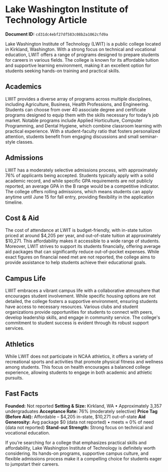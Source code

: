 # Lake Washington Institute of Technology Article

**Document ID:** `cd31dc4ebf27df583c08b2a1062cfd9a`

Lake Washington Institute of Technology (LWIT) is a public college located in Kirkland, Washington. With a strong focus on technical and vocational education, LWIT offers a range of programs designed to prepare students for careers in various fields. The college is known for its affordable tuition and supportive learning environment, making it an excellent option for students seeking hands-on training and practical skills.

## Academics
LWIT provides a diverse array of programs across multiple disciplines, including Agriculture, Business, Health Professions, and Engineering. Students can choose from over 40 associate degree and certificate programs designed to equip them with the skills necessary for today’s job market. Notable programs include Applied Horticulture, Computer Programming, and Dental Hygiene, which combine classroom learning with practical experience. With a student-faculty ratio that fosters personalized attention, students benefit from engaging discussions and small seminar-style classes.

## Admissions
LWIT has a moderately selective admissions process, with approximately 76% of applicants being accepted. Students typically apply with a solid academic record, and while specific GPA requirements are not publicly reported, an average GPA in the B range would be a competitive indicator. The college offers rolling admissions, which means students can apply anytime until June 15 for fall entry, providing flexibility in the application timeline.

## Cost & Aid
The cost of attendance at LWIT is budget-friendly, with in-state tuition priced at around $4,205 per year, and out-of-state tuition at approximately $10,271. This affordability makes it accessible to a wide range of students. Moreover, LWIT strives to support its students financially, offering average aid packages that can significantly reduce out-of-pocket expenses. While exact figures on financial need met are not reported, the college aims to provide assistance to help students achieve their educational goals.

## Campus Life
LWIT embraces a vibrant campus life with a collaborative atmosphere that encourages student involvement. While specific housing options are not detailed, the college fosters a supportive environment, ensuring students have access to necessary resources. Various clubs and student organizations provide opportunities for students to connect with peers, develop leadership skills, and engage in community service. The college's commitment to student success is evident through its robust support services.

## Athletics
While LWIT does not participate in NCAA athletics, it offers a variety of recreational sports and activities that promote physical fitness and wellness among students. This focus on health encourages a balanced college experience, allowing students to engage in both academic and athletic pursuits.

## Fast Facts
**Founded:** Not reported
**Setting & Size:** Kirkland, WA • Approximately 3,357 undergraduates
**Acceptance Rate:** 76% (moderately selective)
**Price Tag (Before Aid):** Affordable – $4,205 in-state, $10,271 out-of-state
**Aid Generosity:** Avg package $0 (data not reported) • meets ≈ 0% of need (data not reported)
**Stand-out Strength:** Strong focus on technical and vocational education.

If you’re searching for a college that emphasizes practical skills and affordability, Lake Washington Institute of Technology is definitely worth considering. Its hands-on programs, supportive campus culture, and flexible admissions process make it a compelling choice for students eager to jumpstart their careers.
